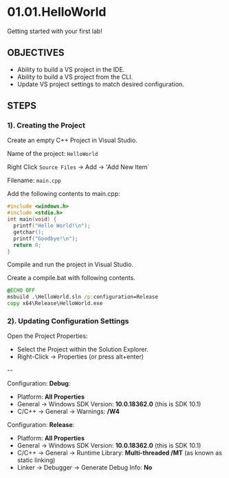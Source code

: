 # **01.01.HelloWorld**

Getting started with your first lab!

## **OBJECTIVES**

* Ability to build a VS project in the IDE.
* Ability to build a VS project from the CLI.
* Update VS project settings to match desired configuration.

## **STEPS**

### **1). Creating the Project**

Create an empty C++ Project in Visual Studio. 

Name of the project: `HelloWorld`

Right Click `Source Files` -> Add -> 'Add New Item`

Filename: `main.cpp`

Add the following contents to main.cpp:

```cpp
#include <windows.h>
#include <stdio.h>
int main(void) {
  printf("Hello World!\n");
  getchar();
  printf("Goodbye!\n");
  return 0;
}
```

Compile and run the project in Visual Studio.

Create a compile.bat with following contents.

```bat
@ECHO OFF
msbuild .\HelloWorld.sln /p:configuration=Release
copy x64\Release\HelloWorld.exe
```

### **2). Updating Configuration Settings**

Open the Project Properties:

* Select the Project within the Solution Explorer.
* Right-Click -> Properties (or press alt+enter)

--

Configuration: **Debug**:

* Platform: **All Properties**
* General -> Windows SDK Version: **10.0.18362.0** (this is SDK 10.1)
* C/C++ -> General -> Warnings: **/W4**

Configuration: **Release**:

* Platform: **All Properties**
* General -> Windows SDK Version: **10.0.18362.0** (this is SDK 10.1)
* C/C++ -> General -> Runtime Library: **Multi-threaded /MT** (as known as static linking)
* Linker -> Debugger -> Generate Debug Info: **No**
